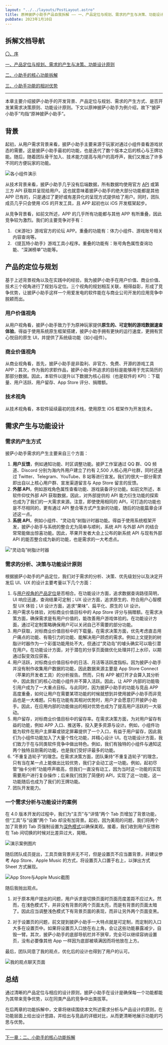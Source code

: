 ```yaml
---
layout: "../../layouts/PostLayout.astro"
title: 原神披萨小助手产品自我拆解 —— 一、产品定位与规划、需求的产生与决策、功能设计原则
pubDate: 2023年1月10日
---
```


## 拆解文档导航

[〇、序](/blogs/gi-product-dismantle-0)

[一、产品定位与规划、需求的产生与决策、功能设计原则](/blogs/gi-product-dismantle-1)

[二、小助手的核心功能拆解](/blogs/gi-product-dismantle-2)

[三、小助手功能的相对优势](/blogs/gi-product-dismantle-3)

---

本章主要介绍披萨小助手的开发背景、产品定位与规划、需求的产生方式、是否开发某需求决策原则、功能设计原则。下文以原神披萨小助手为例介绍，故下“披萨小助手”均指“原神披萨小助手”。

## 背景

起初，从用户需求背景来看，披萨小助手主要来源于玩家对通过小组件查看游戏状态的需要。这是披萨小助手最初的功能，也是迭代了数个版本之后的核心与王牌功能。随后，随着团队骨干加入、技术能力提高与用户的高呼声，我们又推出了许多不同的方便玩家的功能。

![各小组件演示](/images/gi-ss-1.png "各小组件展示")

从技术背景来看，披萨小助手几乎没有后端数据，所有数据均使用官方 [API](popover "API的全称是“应用程序接口”（Application Programming Interface），是一种允许软件之间沟通与数据交换的机制。此处可以理解为我们接受他人的数据来开发，而自己并不储存数据。") 或第三方 API 获取并呈现给用户。这也就意味着披萨小助手的绝大部分功能都是其他 APP 已有的，只是通过了更好或有差异化的呈现方式提供给了用户。同时，团队成员几乎只会使用 iOS 的开发工具，且 APP 起初也以 iOS 开发框架起步。

从竞争背景看，如前文所述，APP 的几乎所有功能都与其他 APP 有所重叠，因此竞争较为激烈。我们的主要竞争对手有：

1. 《米游社》游戏官方的论坛 APP。重叠的功能有：体力小组件、游戏账号相关内容查询等。
2. 《提瓦特小助手》游戏工具小程序。重叠的功能有：账号角色属性查询功能、“深渊榜单”功能等。

## 产品的定位与规划

基于上述背景视角以及在实践中的经验，我为披萨小助手在用户价值、商业价值、技术三个视角进行了规划与定位。三个视角的规划相互关联，相得益彰，形成了竞争优势，让披萨小助手这样一个用爱发电的软件能在与商业公司开发的应用竞争中脱颖而出。

### 用户价值视角

从用户视角看，披萨小助手致力于为原神玩家提供**原生的、可定制的游戏数据速查体验**。得益于使用系统原生框架搭建，披萨小助手拥有更快的运行速度，更拥有赏心悦目的原生 UI，并提供了系统级功能（如小组件）。

### 商业价值视角

从商业视角看，首先，披萨小助手是非盈利、非官方、免费、开源的游戏工具 APP；其次，作为我的求职作品，披萨小助手所追求的目标是能够用于充实简历的那部分数据。因此，本软件以提升以下数据为核心目标（也是软件的 KPI）：下载量、用户活跃、用户留存、App Store 评分、捐赠额。

### 技术视角

从技术视角看，本软件延续最初的技术栈，使用原生 iOS 框架作为开发技术。

## 需求产生与功能设计

### 需求的产生方式

披萨小助手需求的产生主要来自三个方面：

1. **用户反馈**，例如通知功能、时区调整功能。披萨工作室通过 QQ 群、QQ 频道、Discord 分别为海内外用户建立了约有 2,500 人核心用户社群，同时还通过 Twitter、Telegram、YouTube、B 站等进行宣发。我们的很大一部分需求即出自以上核心用户群、宣发渠道留言与 App Store 留言的反馈。
2. **外部 API**，例如游戏角色属性查看功能、游戏装备评分功能。如前文所述，本软件仰仗外部 API 获取数据，因此，对外部提供的 API 能力衍生功能的探索也成为了我们的一大需求来源。注意，即使使用相同的 API，可打造的功能也是不尽相同的，更有通过 API 整合等方式产生新的功能，随后的功能篇章会详述这一点。
3. **系统 API**，例如小组件、“灵动岛”树脂计时器功能。得益于使用系统框架开发，披萨小助手与系统的整合尤为简单与顺利，系统 API 与外部 API 的结合常常能做出惊喜功能。因此，苹果开发者大会上公布的新系统 API 与现有外部 API 的能否整合成为新的功能，也是需求的一大考虑点。

![“灵动岛”树脂计时器](/images/resin-timer.gif "基于“灵动岛”系统 API 的树脂计时器功能，将用户体力信息显示于锁定屏幕中")

### 需求的分析、决策与功能设计原则

根据披萨小助手的产品定位，我们对于需求的分析、决策、优先级划分以及决定开发后 UI、UX 的设计主要考量以下几个方面：

1. 与[用户视角的产品定位](popover "“原生的、可定制的游戏数据速查体验”")是否相合。在功能设计方面，追求数据查询路径简明，UI 响应迅速，查询结果可定制；UX 设计方面，追求原生的、符合用户心智模型 UX 体验；UI 设计方面，追求“果味”、扁平化、原生的 UI 设计。
2. 用户需求与体验，对标商业价值目标中的 App Store 评分与捐赠额。在需求决策方面，确保需求是有用户价值的，能改善用户游戏体验的。在功能设计方面，通过可定制策略确保用户可以关闭自己不需要的部分功能。
3. 用户获取，对标商业价值目标中的下载量。在需求决策方面，优先考虑直击用户痛点的功能、有吸引力的功能、能解决用户顾虑的需求。例如上文提到的树脂计时器作为一个彩蛋功能用处不大，但通过“灵动岛”的噱头确实可以吸引潜在用户。在功能设计方面，对于潜在的分享页面做优化处理并打上水印，以期通过裂变效应获客。
4. 用户活跃，对标商业价值目标中的日活、月活等活跃度指标。因为披萨小助手并没有制作收集用户数据的功能，因此数据来源主要是 App Store Connect（苹果的开发者工具）的分析报告。然而，只有 APP 被打开才会算入其分析中，因此我们的核心功能小组件并不算入活跃。因此，让 APP 内部的功能吸引用户成为了一大重点目标。与此同时，因为披萨小助手的功能与竞品 APP 高度重叠，如何让用户在需要某项功能的时候就想到并使用披萨小助手而非竞品也是一大难题。只有在功能有其相对优势时，用户才会愿意打开披萨小助手。因此，在应用内部的功能做出的相对优势也成为了提高用户活跃的一大驱动。
5. 用户留存，对标商业价值目标中的留存率。在需求决策方面，为对用户留存有益的功能，例如 APP 入口、推送等，投入更多资源与设计。例如，小组件功能为软件在用户主屏幕或锁定屏幕提供了一个入口，有益于用户留存，因此我们为小组件功能加入了大量个性化功能，并精心设计 UI。在功能设计方面，我们致力于在与同类软件竞争中做出特色。例如，我们有独特的小组件与通知这两个独特且刚需的功能，也是我们受好评最多的功能。
6. “不重复造轮子”的理念。在需求决策方面，团队秉持“不重复造轮子”的理念，只有当在某一点上能做出比较优势，我们才会动工这一功能。例如，起初尽管“抽卡分析”功能呼声极高，但我们一直没有动工，因为当时这一功能的实现需要用户进行复杂操作；后来我们找到了简便的 API，实现了这一功能，这一功能随后也成为了我们的王牌功能。
7. 团队开发能力。

### 一个需求分析与功能设计的案例

在 4.0 版本开发的过程中，我们为“主页”与“详情”两个 Tab 页增加了背景功能，但“工具”与“设置”两个 Tab 却没有加背景。起初，因为美观的问题，我们将两个加了背景的 Tab 页强制设置为[深色模式](popover "“深色模式”在其他系统也称为“夜间模式”；“浅色模式”在其他系统中也被称为“日间模式”。")以确保美观。接着，我们收到用户反馈称在 Tab 间切换的时候对比差异过大，晃眼。

![演示案例图片](/images/contrast-need.png "左：概览深色模式下截图；中：工具浅色模式下截图；右：用户反馈截图")

随后团队成员提出，工具页做背景并无不可，但是设置页不应当置背景，并建议参考 App Store、Apple Music 的方式，将设置页入口置于右上，以弹出方式 Sheet 方式展现。

![App Store与Apple Music截图](/images/app-store-apple-music.png "App Store（左）与 Apple Music（中） 的界面，入口按钮在右上角；点击后从下方弹出页面（右）")

随后我抛出观点。

1. 对于原本用户提出的问题，用户诉求是切换页面时页面亮度差距不应过大。然而，在浅色模式下，并非没有背景的两个页面太亮，而是有背景的页面太暗了。因此应当调整浅色模式下有背景页面的表现，而非让另外两个页面变黑。

2. 对于设置页的问题，前文提到披萨小助手一大特点就是可定制，而定制的入口大多在设置页中。如果将设置页入口放在右上角，会让这些功能暴露减少，自毁一臂。其次，披萨小助手的底部导航栏并不狭窄，完全可以继续容纳设置页，没有必要像其他 App 一样因为底部被填满因而将他放在上方。

最后，团队同意了我的观点，优化后的设计也得到了用户的认可。

![我的观点聊天页面](/images/iShot_2024-01-11_00.11.24.png "沟通的截图")

## 总结

通过清晰的产品定位与相应的设计原则，披萨小助手在设计是确保每一个功能都能为其带来竞争优势，以在同类产品的竞争中出类拔萃。

在后两章的功能拆解中，文章将继续围绕本文所述需求分析与产品设计的原则，在功能层面上给出设计思路，并给出与竞品的详细对比，从而更清晰地展示功能的巧思与优势。

---

[下一章：二、小助手的核心功能拆解](/blogs/gi-product-dismantle-2)

